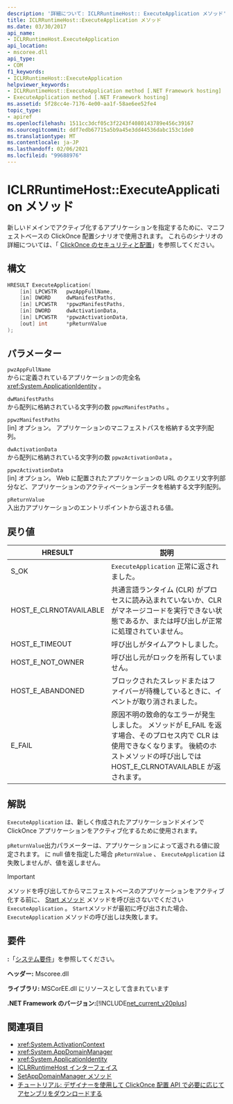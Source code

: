 ```yaml
---
description: '詳細について: ICLRRuntimeHost:: ExecuteApplication メソッド'
title: ICLRRuntimeHost::ExecuteApplication メソッド
ms.date: 03/30/2017
api_name:
- ICLRRuntimeHost.ExecuteApplication
api_location:
- mscoree.dll
api_type:
- COM
f1_keywords:
- ICLRRuntimeHost::ExecuteApplication
helpviewer_keywords:
- ICLRRuntimeHost::ExecuteApplication method [.NET Framework hosting]
- ExecuteApplication method [.NET Framework hosting]
ms.assetid: 5f28cc4e-7176-4e00-aa1f-58ae6ee52fe4
topic_type:
- apiref
ms.openlocfilehash: 1511cc3dcf05c3f2243f4080143789e456c39167
ms.sourcegitcommit: ddf7edb67715a5b9a45e3dd44536dabc153c1de0
ms.translationtype: MT
ms.contentlocale: ja-JP
ms.lasthandoff: 02/06/2021
ms.locfileid: "99688976"
---
```

# <a name="iclrruntimehostexecuteapplication-method"></a>ICLRRuntimeHost::ExecuteApplication メソッド

新しいドメインでアクティブ化するアプリケーションを指定するために、マニフェストベースの ClickOnce 配置シナリオで使用されます。 これらのシナリオの詳細については、「 [ClickOnce のセキュリティと配置](/visualstudio/deployment/clickonce-security-and-deployment)」を参照してください。  
  
## <a name="syntax"></a>構文  
  
```cpp  
HRESULT ExecuteApplication(  
    [in] LPCWSTR   pwzAppFullName,  
    [in] DWORD     dwManifestPaths,  
    [in] LPCWSTR   *ppwzManifestPaths,  
    [in] DWORD     dwActivationData,  
    [in] LPCWSTR   *ppwzActivationData,  
    [out] int      *pReturnValue  
);  
```  
  
## <a name="parameters"></a>パラメーター  

 `pwzAppFullName`  
 からに定義されているアプリケーションの完全名 <xref:System.ApplicationIdentity> 。  
  
 `dwManifestPaths`  
 から配列に格納されている文字列の数 `ppwzManifestPaths` 。  
  
 `ppwzManifestPaths`  
 [in] オプション。 アプリケーションのマニフェストパスを格納する文字列配列。  
  
 `dwActivationData`  
 から配列に格納されている文字列の数 `ppwzActivationData` 。  
  
 `ppwzActivationData`  
 [in] オプション。 Web に配置されたアプリケーションの URL のクエリ文字列部分など、アプリケーションのアクティベーションデータを格納する文字列配列。  
  
 `pReturnValue`  
 入出力アプリケーションのエントリポイントから返される値。  
  
## <a name="return-value"></a>戻り値  
  
|HRESULT|説明|  
|-------------|-----------------|  
|S_OK|`ExecuteApplication` 正常に返されました。|  
|HOST_E_CLRNOTAVAILABLE|共通言語ランタイム (CLR) がプロセスに読み込まれていないか、CLR がマネージコードを実行できない状態であるか、または呼び出しが正常に処理されていません。|  
|HOST_E_TIMEOUT|呼び出しがタイムアウトしました。|  
|HOST_E_NOT_OWNER|呼び出し元がロックを所有していません。|  
|HOST_E_ABANDONED|ブロックされたスレッドまたはファイバーが待機しているときに、イベントが取り消されました。|  
|E_FAIL|原因不明の致命的なエラーが発生しました。 メソッドが E_FAIL を返す場合、そのプロセス内で CLR は使用できなくなります。 後続のホストメソッドの呼び出しでは HOST_E_CLRNOTAVAILABLE が返されます。|  
  
## <a name="remarks"></a>解説  

 `ExecuteApplication` は、新しく作成されたアプリケーションドメインで ClickOnce アプリケーションをアクティブ化するために使用されます。  
  
 `pReturnValue`出力パラメーターは、アプリケーションによって返される値に設定されます。 に null 値を指定した場合 `pReturnValue` 、 `ExecuteApplication` は失敗しませんが、値を返しません。  
  
> [!IMPORTANT]
> メソッドを呼び出してからマニフェストベースのアプリケーションをアクティブ化する前に、 [Start メソッド](iclrruntimehost-start-method.md) メソッドを呼び出さないでください `ExecuteApplication` 。 `Start`メソッドが最初に呼び出された場合、 `ExecuteApplication` メソッドの呼び出しは失敗します。  
  
## <a name="requirements"></a>要件  

 **:**「[システム要件](../../get-started/system-requirements.md)」を参照してください。  
  
 **ヘッダー:** Mscoree.dll  
  
 **ライブラリ:** MSCorEE.dll にリソースとして含まれています  
  
 **.NET Framework のバージョン:**[!INCLUDE[net_current_v20plus](../../../../includes/net-current-v20plus-md.md)]  
  
## <a name="see-also"></a>関連項目

- <xref:System.ActivationContext>
- <xref:System.AppDomainManager>
- <xref:System.ApplicationIdentity>
- [ICLRRuntimeHost インターフェイス](iclrruntimehost-interface.md)
- [SetAppDomainManager メソッド](ihostcontrol-setappdomainmanager-method.md)
- [チュートリアル: デザイナーを使用して ClickOnce 配置 API で必要に応じてアセンブリをダウンロードする](/visualstudio/deployment/walkthrough-downloading-assemblies-on-demand-with-the-clickonce-deployment-api-using-the-designer)
